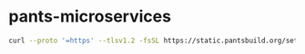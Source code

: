 # pants-microservices


```bash
curl --proto '=https' --tlsv1.2 -fsSL https://static.pantsbuild.org/setup/get-pants.sh | bash
```

